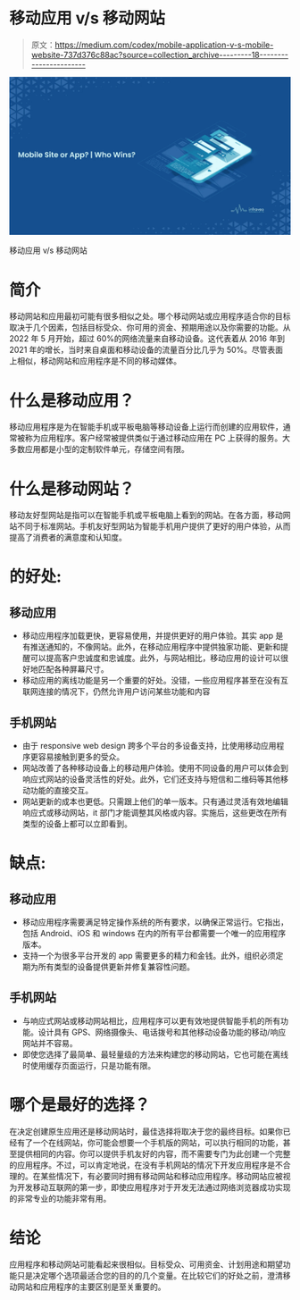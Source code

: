 # 移动应用 v/s 移动网站

> 原文：<https://medium.com/codex/mobile-application-v-s-mobile-website-737d376c88ac?source=collection_archive---------18----------------------->

![](img/ce379b0916dd0f8a2c83cd9b733ae2ff.png)

移动应用 v/s 移动网站

# **简介**

移动网站和应用最初可能有很多相似之处。哪个移动网站或应用程序适合你的目标取决于几个因素，包括目标受众、你可用的资金、预期用途以及你需要的功能。从 2022 年 5 月开始，超过 60%的网络流量来自移动设备。这代表着从 2016 年到 2021 年的增长，当时来自桌面和移动设备的流量百分比几乎为 50%。尽管表面上相似，移动网站和应用程序是不同的移动媒体。

# **什么是移动应用？**

移动应用程序是为在智能手机或平板电脑等移动设备上运行而创建的应用软件，通常被称为应用程序。客户经常被提供类似于通过移动应用在 PC 上获得的服务。大多数应用都是小型的定制软件单元，存储空间有限。

# **什么是移动网站？**

移动友好型网站是指可以在智能手机或平板电脑上看到的网站。在各方面，移动网站不同于标准网站。手机友好型网站为智能手机用户提供了更好的用户体验，从而提高了消费者的满意度和认知度。

# **的好处:**

## **移动应用**

*   移动应用程序加载更快，更容易使用，并提供更好的用户体验。其实 app 是有推送通知的，不像网站。此外，在移动应用程序中提供独家功能、更新和提醒可以提高客户忠诚度和忠诚度。此外，与网站相比，移动应用的设计可以很好地匹配各种屏幕尺寸。
*   移动应用的离线功能是另一个重要的好处。没错，一些应用程序甚至在没有互联网连接的情况下，仍然允许用户访问某些功能和内容

## **手机网站**

*   由于 responsive web design 跨多个平台的多设备支持，比使用移动应用程序更容易接触到更多的受众。
*   网站改善了各种移动设备上的移动用户体验。使用不同设备的用户可以体会到响应式网站的设备灵活性的好处。此外，它们还支持与短信和二维码等其他移动功能的直接交互。
*   网站更新的成本也更低。只需跟上他们的单一版本。只有通过灵活有效地编辑响应式或移动网站，it 部门才能调整其风格或内容。实施后，这些更改在所有类型的设备上都可以立即看到。

# **缺点:**

## **移动应用**

*   移动应用程序需要满足特定操作系统的所有要求，以确保正常运行。它指出，包括 Android、iOS 和 windows 在内的所有平台都需要一个唯一的应用程序版本。
*   支持一个为很多平台开发的 app 需要更多的精力和金钱。此外，组织必须定期为所有类型的设备提供更新并修复兼容性问题。

## **手机网站**

*   与响应式网站或移动网站相比，应用程序可以更有效地提供智能手机的所有功能。设计具有 GPS、网络摄像头、电话拨号和其他移动设备功能的移动/响应网站并不容易。
*   即使您选择了最简单、最轻量级的方法来构建您的移动网站，它也可能在离线时使用缓存页面运行，只是功能有限。

# **哪个是最好的选择？**

在决定创建原生应用还是移动网站时，最佳选择将取决于您的最终目标。如果你已经有了一个在线网站，你可能会想要一个手机版的网站，可以执行相同的功能，甚至提供相同的内容。你可以提供手机友好的内容，而不需要专门为此创建一个完整的应用程序。不过，可以肯定地说，在没有手机网站的情况下开发应用程序是不合理的。在某些情况下，有必要同时拥有移动网站和移动应用程序。移动网站应被视为开发移动互联网的第一步，即使应用程序对于开发无法通过网络浏览器成功实现的非常专业的功能非常有用。

# **结论**

应用程序和移动网站可能看起来很相似。目标受众、可用资金、计划用途和期望功能只是决定哪个选项最适合您的目的的几个变量。在比较它们的好处之前，澄清移动网站和应用程序的主要区别是至关重要的。